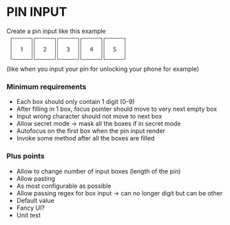 # PIN INPUT 
Create a pin input like this example ![img.png](img.png) <br />
(like when you input your pin for unlocking your phone for example)

### Minimum requirements
- Each box should only contain 1 digit (0-9)
- After filling in 1 box, focus pointer should move to very next empty box
- Input wrong character should not move to next box
- Allow secret mode -> mask all the boxes if in secret mode
- Autofocus on the first box when the pin input render
- Invoke some method after all the boxes are filled

### Plus points
- Allow to change number of input boxes (length of the pin)
- Allow pasting
- As most configurable as possible
- Allow passing regex for box input -> can no longer digit but can be other
- Default value
- Fancy UI?
- Unit test